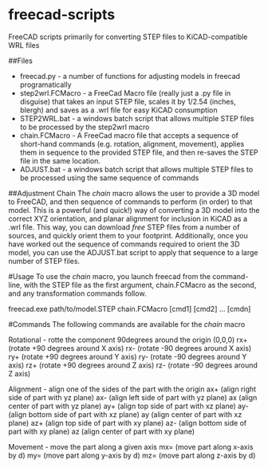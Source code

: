# freecad-scripts
FreeCAD scripts primarily for converting STEP files to KiCAD-compatible WRL files

##Files
- freecad.py - a number of functions for adjusting models in freecad programatically
- step2wrl.FCMacro - a FreeCad Macro file (really just a .py file in disguise) that takes an input STEP file, scales it by 1/2.54 (inches, blergh) and saves as a .wrl file for easy KiCAD consumption
- STEP2WRL.bat - a windows batch script that allows multiple STEP files to be processed by the step2wrl macro
- chain.FCMacro - A FreeCad macro file that accepts a sequence of short-hand commands (e.g. rotation, alignment, movement), applies them in sequence to the provided STEP file, and then re-saves the STEP file in the same location.
- ADJUST.bat - a windows batch script that allows multiple STEP files to be processed using the same sequence of commands 

##Adjustment Chain
The *chain* macro allows the user to provide a 3D model to FreeCAD, and then sequence of commands to perform (in order) to that model. This is a powerful (and quick!) way of converting a 3D model into the correct XYZ orientation, and planar alignment for inclusion in KiCAD as a .wrl file.
This way, you can download *free* STEP files from a number of sources, and quickly orient them to your footprint.
Additionally, once you have worked out the sequence of commands required to orient the 3D model, you can use the ADJUST.bat script to apply that sequence to a large number of STEP files.

#Usage
To use the *chain* macro, you launch freecad from the command-line, with the STEP file as the first argument, chain.FCMacro as the second, and any transformation commands follow.

freecad.exe path/to/model.STEP chain.FCMacro [cmd1] [cmd2] ... [cmdn]

#Commands
The following commands are available for the *chain* macro

Rotational - rotte the component 90degrees around the origin (0,0,0)
rx+ (rotate +90 degrees around X axis)
rx- (rotate -90 degrees around X axis)
ry+ (rotate +90 degrees around Y axis)
ry- (rotate -90 degrees around Y axis)
rz+ (rotate +90 degrees around Z axis)
rz- (rotate -90 degrees around Z axis)

Alignment - align one of the sides of the part with the origin
ax+ (align right side of part with yz plane)
ax- (align left side of part with yz plane)
ax  (align center of part with yz plane)
ay+ (align top side of part with xz plane)
ay- (align bottom side of part with xz plane)
ay  (align center of part with xz plane)
az+ (align top side of part with xy plane)
az- (align bottom side of part with xy plane)
az  (align center of part with xy plane)

Movement - move the part along a given axis
mx=<d> (move part along x-axis by d)
my=<d> (move part along y-axis by d)
mz=<d> (move part along z-axis by d)
